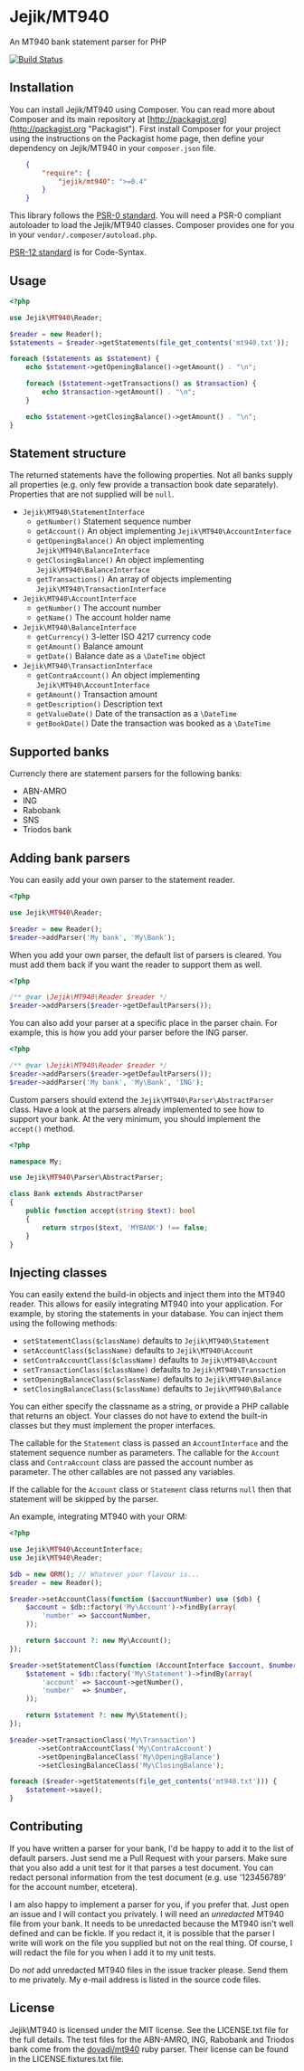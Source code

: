 # Jejik/MT940

An MT940 bank statement parser for PHP

[![Build Status](https://secure.travis-ci.org/sandermarechal/jejik-mt940.png?branch=master)](http://travis-ci.org/sandermarechal/jejik-mt940)

## Installation

You can install Jejik/MT940 using Composer. You can read more about Composer and its main repository at
[http://packagist.org](http://packagist.org "Packagist"). First install Composer for your project using the instructions on the
Packagist home page, then define your dependency on Jejik/MT940 in your `composer.json` file.

```json
    {
        "require": {
            "jejik/mt940": ">=0.4"
        }
    }
```

This library follows the [PSR-0 standard](https://github.com/php-fig/fig-standards/blob/master/accepted/PSR-0.md). You will need
a PSR-0 compliant autoloader to load the Jejik/MT940 classes. Composer provides one for you in your
`vendor/.composer/autoload.php`.

[PSR-12 standard](https://github.com/php-fig/fig-standards/blob/master/accepted/PSR-12-extended-coding-style-guide.md) is for Code-Syntax.

## Usage

```php
<?php

use Jejik\MT940\Reader;

$reader = new Reader();
$statements = $reader->getStatements(file_get_contents('mt940.txt'));

foreach ($statements as $statement) {
    echo $statement->getOpeningBalance()->getAmount() . "\n";

    foreach ($statement->getTransactions() as $transaction) {
        echo $transaction->getAmount() . "\n";
    }

    echo $statement->getClosingBalance()->getAmount() . "\n";
}
```

## Statement structure

The returned statements have the following properties. Not all banks supply
all properties (e.g. only few provide a transaction book date separately).
Properties that are not supplied will be `null`.

*   `Jejik\MT940\StatementInterface`
    *   `getNumber()` Statement sequence number
    *   `getAccount()` An object implementing `Jejik\MT940\AccountInterface`
    *   `getOpeningBalance()` An object implementing `Jejik\MT940\BalanceInterface`
    *   `getClosingBalance()` An object implementing `Jejik\MT940\BalanceInterface`
    *   `getTransactions()` An array of objects implementing `Jejik\MT940\TransactionInterface`
*   `Jejik\MT940\AccountInterface`
    *   `getNumber()` The account number
    *   `getName()` The account holder name
*   `Jejik\MT940\BalanceInterface`
    *   `getCurrency()` 3-letter ISO 4217 currency code
    *   `getAmount()` Balance amount
    *   `getDate()` Balance date as a `\DateTime` object
*   `Jejik\MT940\TransactionInterface`
    *   `getContraAccount()` An object implementing `Jejik\MT940\AccountInterface`
    *   `getAmount()` Transaction amount
    *   `getDescription()` Description text
    *   `getValueDate()` Date of the transaction as a `\DateTime`
    *   `getBookDate()` Date the transaction was booked as a `\DateTime`

## Supported banks

Currencly there are statement parsers for the following banks:

*   ABN-AMRO
*   ING
*   Rabobank
*   SNS
*   Triodos bank

## Adding bank parsers

You can easily add your own parser to the statement reader.

```php
<?php

use Jejik\MT940\Reader;

$reader = new Reader();
$reader->addParser('My bank', 'My\Bank');
```

When you add your own parser, the default list of parsers is cleared. You must
add them back if you want the reader to support them as well.

```php
<?php

/** @var \Jejik\MT940\Reader $reader */
$reader->addParsers($reader->getDefaultParsers());
```

You can also add your parser at a specific place in the parser chain. For
example, this is how you add your parser before the ING parser.

```php
<?php

/** @var \Jejik\MT940\Reader $reader */
$reader->addParsers($reader->getDefaultParsers());
$reader->addParser('My bank', 'My\Bank', 'ING');
```

Custom parsers should extend the `Jejik\MT940\Parser\AbstractParser` class.
Have a look at the parsers already implemented to see how to support your
bank. At the very minimum, you should implement the `accept()` method.

```php
<?php

namespace My;

use Jejik\MT940\Parser\AbstractParser;

class Bank extends AbstractParser
{
    public function accept(string $text): bool
    {
        return strpos($text, 'MYBANK') !== false;
    }
}
```

## Injecting classes

You can easily extend the build-in objects and
inject them into the MT940 reader. This allows for easily integrating MT940 into
your application. For example, by storing the statements in your database. You can
inject them using the following methods:

* `setStatementClass($className)` defaults to `Jejik\MT940\Statement`
* `setAccountClass($className)` defaults to `Jejik\MT940\Account`
* `setContraAccountClass($className)` defaults to `Jejik\MT940\Account`
* `setTransactionClass($className)` defaults to `Jejik\MT940\Transaction`
* `setOpeningBalanceClass($className)` defaults to `Jejik\MT940\Balance`
* `setClosingBalanceClass($className)` defaults to `Jejik\MT940\Balance`

You can either specify the classname as a string, or provide a PHP callable that
returns an object. Your classes do not have to extend the built-in classes but
they must implement the proper interfaces.

The callable for the `Statement` class is passed an `AccountInterface` and the statement
sequence number as parameters. The callable for the `Account` class and `ContraAccount`
class are passed the account number as parameter. The other callables are not passed
any variables.

If the callable for the `Account` class or `Statement` class returns `null` then that
statement will be skipped by the parser.

An example, integrating MT940 with your ORM:

```php
<?php

use Jejik\MT940\AccountInterface;
use Jejik\MT940\Reader;

$db = new ORM(); // Whatever your flavour is...
$reader = new Reader();

$reader->setAccountClass(function ($accountNumber) use ($db) {
    $account = $db::factory('My\Account')->findBy(array(
        'number' => $accountNumber,
    ));

    return $account ?: new My\Account();
});

$reader->setStatementClass(function (AccountInterface $account, $number) use ($db) {
    $statement = $db::factory('My\Statement')->findBy(array(
        'account' => $account->getNumber(),
        'number'  => $number,
    ));

    return $statement ?: new My\Statement();
});

$reader->setTransactionClass('My\Transaction')
       ->setContraAccountClass('My\ContraAccount')
       ->setOpeningBalanceClass('My\OpeningBalance')
       ->setClosingBalanceClass('My\ClosingBalance');

foreach ($reader->getStatements(file_get_contents('mt940.txt'))) {
    $statement->save();
}
```

## Contributing

If you have written a parser for your bank, I'd be happy to add it to the list
of default parsers. Just send me a Pull Request with your parsers. Make sure
that you also add a unit test for it that parses a test document. You can
redact personal information from the test document (e.g. use '123456789' for
the account number, etcetera).

I am also happy to implement a parser for you, if you prefer that. Just open an
issue and I will contact you privately. I will need an *unredacted* MT940 file
from your bank. It needs to be unredacted because the MT940 isn't well defined
and can be fickle. If you redact it, it is possible that the parser I write
will work on the file you supplied but not on the real thing. Of course, I will
redact the file for you when I add it to my unit tests.

Do *not* add unredacted MT940 files in the issue tracker please. Send them to
me privately. My e-mail address is listed in the source code files.

## License

Jejik\MT940 is licensed under the MIT license. See the LICENSE.txt file for the
full details. The test files for the ABN-AMRO, ING, Rabobank and Triodos bank
come from the [dovadi/mt940](https://github.com/dovadi/mt940) ruby parser.
Their license can be found in the LICENSE.fixtures.txt file.
